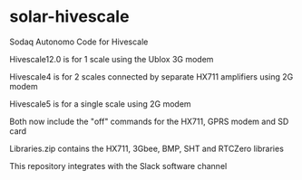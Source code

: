 # solar-hivescale
Sodaq Autonomo Code for Hivescale

Hivescale12.0 is for 1 scale using the Ublox 3G modem

Hivescale4 is for 2 scales connected by separate HX711 amplifiers using 2G modem

Hivescale5 is for a single scale using 2G modem

Both now include the "off" commands for the HX711, GPRS modem and SD card

Libraries.zip contains the HX711, 3Gbee, BMP, SHT and RTCZero libraries

This repository integrates with the Slack software channel
